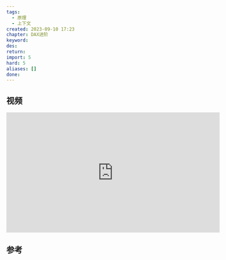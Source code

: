```yaml
---
tags:
  - 原理
  - 上下文
created: 2023-09-10 17:23
chapter: DAX进阶
keyword: 
des: 
return: 
import: 5
hard: 5
aliases: []
done:
---
```

## 视频 
<iframe width="560" height="315" src="https://www.youtube.com/embed/lMuDz6ViU1w?si=aixdDc5PhqCLSi77" title="YouTube video player" frameborder="0" allow="accelerometer; autoplay; clipboard-write; encrypted-media; gyroscope; picture-in-picture; web-share" allowfullscreen></iframe>



## 参考


